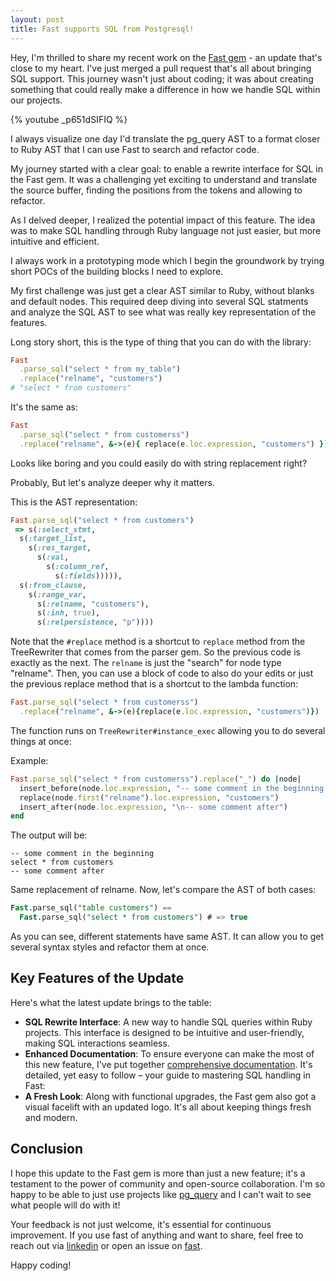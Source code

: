 ```yaml
---
layout: post
title: Fast supports SQL from Postgresql!
---
```


Hey, I'm thrilled to share my recent work on the [Fast gem][fast] - an update that's close to my heart.
I've just merged a pull request that's all about bringing SQL support.
This journey wasn't just about coding; it was about creating something that could
really make a difference in how we handle SQL within our projects.

{% youtube _p651dSIFIQ %}

I always visualize one day I'd translate the pg_query AST to a format closer to
Ruby AST that I can use Fast to search and refactor code.

My journey started with a clear goal: to enable a rewrite interface for SQL in the Fast gem. It was a challenging yet exciting to understand and translate the source buffer, finding the positions from the tokens and allowing to refactor.

As I delved deeper, I realized the potential impact of this feature. The idea was to make SQL handling through Ruby language not just easier, but more intuitive and efficient.

I always work in a prototyping mode which I begin the groundwork by trying short POCs of the building blocks I need to explore.

My first challenge was just get a clear AST similar to Ruby, without blanks and
default nodes. This required deep diving into several SQL statments and analyze the SQL AST to see what was really key representation of the features.

Long story short, this is the type of thing that you can do with the library:

```ruby
Fast
  .parse_sql("select * from my_table")
  .replace("relname", "customers")
# "select * from customers"
```

It's the same as:

```ruby
Fast
  .parse_sql("select * from customerss")
  .replace("relname", &->(e){ replace(e.loc.expression, "customers") })
```

Looks like boring and you could easily do with string replacement right?

Probably, But let's analyze deeper why it matters.

This is the AST representation:

```ruby
Fast.parse_sql("select * from customers")
 => s(:select_stmt,
  s(:target_list,
    s(:res_target,
      s(:val,
        s(:column_ref,
          s(:fields))))),
  s(:from_clause,
    s(:range_var,
      s(:relname, "customers"),
      s(:inh, true),
      s(:relpersistence, "p"))))
```

Note that the `#replace` method is a shortcut to `replace` method from the
TreeRewriter that comes from the parser gem. So the previous code is exactly as
the next. The `relname` is just the "search" for node type "relname". Then, you
can use a block of code to also do your edits or just the previous replace
method that is a shortcut to the lambda function:

```ruby
Fast.parse_sql("select * from customerss")
  .replace("relname", &->(e){replace(e.loc.expression, "customers")})
```

The function runs on `TreeRewriter#instance_exec` allowing you to do several
things at once:

Example:

```ruby
Fast.parse_sql("select * from customerss").replace("_") do |node|
  insert_before(node.loc.expression, "-- some comment in the beginning \n")
  replace(node.first("relname").loc.expression, "customers")
  insert_after(node.loc.expression, "\n-- some comment after")
end
```

The output will be:

```
-- some comment in the beginning
select * from customers
-- some comment after
```

Same replacement of relname. Now, let's compare the AST of both cases:

```sql
Fast.parse_sql("table customers") ==
  Fast.parse_sql("select * from customers") # => true
```

As you can see, different statements have same AST. It can allow you to get
several syntax styles and refactor them at once.

## Key Features of the Update

Here's what the latest update brings to the table:

- **SQL Rewrite Interface**: A new way to handle SQL queries within Ruby projects. This interface is designed to be intuitive and user-friendly, making SQL interactions seamless.
- **Enhanced Documentation**: To ensure everyone can make the most of this new feature, I've put together [comprehensive documentation][docs]. It's detailed, yet easy to follow – your guide to mastering SQL handling in Fast:
- **A Fresh Look**: Along with functional upgrades, the Fast gem also got a visual facelift with an updated logo. It's all about keeping things fresh and modern.

## Conclusion

I hope this update to the Fast gem is more than just a new feature; it's a testament to the power of community and open-source collaboration. I'm so happy to be able to just use projects like [pg_query](https://github.com/pganalyze/pg_query) and I can't wait to see what people will do with it!

Your feedback is not just welcome, it's essential for continuous improvement. If you use fast of anything and want to share, feel free to reach out via [linkedin](!https://www.linkedin.com/in/jonatasdp) or open an issue on [fast][fast].

Happy coding!

[fast]: https://github.com/jonatas/fast
[docs]: https://jonatas.github.io/fast/sql-support/
